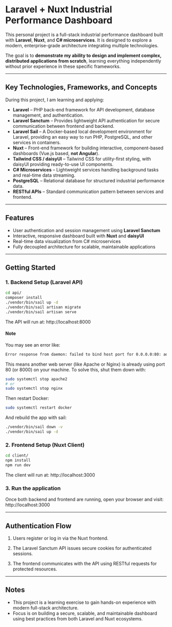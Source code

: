 # Laravel + Nuxt Industrial Performance Dashboard

This personal project is a full-stack industrial performance dashboard built with **Laravel**, **Nuxt**, and **C# microservices**. It is designed to explore a modern, enterprise-grade architecture integrating multiple technologies.  

The goal is to **demonstrate my ability to design and implement complex, distributed applications from scratch**, learning everything independently without prior experience in these specific frameworks.

---

## Key Technologies, Frameworks, and Concepts

During this project, I am learning and applying:

- **Laravel** – PHP back-end framework for API development, database management, and authentication.  
- **Laravel Sanctum** – Provides lightweight API authentication for secure communication between frontend and backend.
- **Laravel Sail** – A Docker-based local development environment for Laravel, providing an easy way to run PHP, PostgreSQL, and other services in containers.  
- **Nuxt** – Front-end framework for building interactive, component-based dashboards (Vue.js based, **not Angular**).  
- **Tailwind CSS / daisyUI** – Tailwind CSS for utility-first styling, with daisyUI providing ready-to-use UI components.
- **C# Microservices** – Lightweight services handling background tasks and real-time data streaming.  
- **PostgreSQL** – Relational database for structured industrial performance data.  
- **RESTful APIs** – Standard communication pattern between services and frontend.  

---

## Features

- User authentication and session management using **Laravel Sanctum**  
- Interactive, responsive dashboard built with **Nuxt** and **daisyUI**  
- Real-time data visualization from C# microservices  
- Fully decoupled architecture for scalable, maintainable applications  

---

## Getting Started

### 1. Backend Setup (Laravel API)

```bash
cd api/
composer install
./vendor/bin/sail up -d
./vendor/bin/sail artisan migrate
./vendor/bin/sail artisan serve
```
The API will run at: http://localhost:8000

#### Note
You may see an error like:
```bash
Error response from daemon: failed to bind host port for 0.0.0.0:80: address already in use
```
This means another web server (like Apache or Nginx) is already using port 80 (or 8000) on your machine. 
To solve this, shut them down with:

```bash
sudo systemctl stop apache2
# or
sudo systemctl stop nginx
```

Then restart Docker:
```bash
sudo systemctl restart docker
```

And rebuild the app with sail:
```bash
./vendor/bin/sail down -v
./vendor/bin/sail up -d
```

### 2. Frontend Setup (Nuxt Client)
```bash
cd client/
npm install
npm run dev
```
The client will run at: http://localhost:3000

### 3. Run the application
Once both backend and frontend are running, open your browser and visit: http://localhost:3000

---

## Authentication Flow

1. Users register or log in via the Nuxt frontend.

2. The Laravel Sanctum API issues secure cookies for authenticated sessions.

3. The frontend communicates with the API using RESTful requests for protected resources.

---

## Notes

- This project is a learning exercise to gain hands-on experience with modern full-stack architecture.
- Focus is on building a secure, scalable, and maintainable dashboard using best practices from both Laravel and Nuxt ecosystems.
